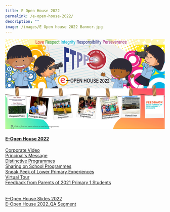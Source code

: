 ```yaml
---
title: E Open House 2022
permalink: /e-open-house-2022/
description: ""
image: /images/E Open house 2022 Banner.jpg
---
```

<a href="https://www.canva.com/design/DAEgAflmdhw/view">
	<img src="/images/E%20Open%20House%202022/E-open%20house%202022_1980.jpg" style="wide:100%"/>
</a>



#### [E-Open House 2022](https://www.canva.com/design/DAEgAflmdhw/2PyH59bcjS_aHtchB7IhPw/view?website#1:click-to-find-out-more-about-us-and-our-programmes)
[Corporate Video](https://www.youtube.com/watch?v=IlsYkGqHfGo)
<br>
[Principal's Message](https://www.canva.com/design/DAEjYbIyEGQ/5QfQgsfNX5147Aw-XINOAQ/view?utm_content=DAEjYbIyEGQ&utm_campaign=designshare&utm_medium=link&utm_source=publishsharelink)
<br>
[Distinctive Programmes](/distinctive-programmes)
<br>
[Sharing on School Programmes](https://www.youtube.com/watch?v=CDB6K2Z91PM)
<br>
[Sneak Peek of Lower Primary Experiences](https://www.youtube.com/watch?v=9gzKTOypbQI)
<br>
[Virtual Tour](https://kuula.co/share/collection/7Pl6B?fs=1&vr=1&zoom=1&sd=1&initload=0&autorotate=0.1&thumbs=-1&info=0&logo=-1)
<br>
[Feedback from Parents of 2021 Primary 1 Students](https://www.canva.com/design/DAEkl4wA1GE/watch)
<br><br><br>
[E-Open House Slides 2022](https://drive.google.com/file/d/1AU4XWTMKFuvpQRG4YKwdNdeWo1kWH0Ni/view?usp=sharing)
<br>
[E-Open House 2022_QA Segment](/files/E-Open%20House%202022_QA%20Segment.pdf)